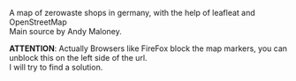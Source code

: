 A map of zerowaste shops in germany, with the help of leafleat and OpenStreetMap  
Main source by Andy Maloney.


<b>ATTENTION</b>: Actually Browsers like FireFox block the map markers, you can unblock this on the left side of the url.  
I will try to find a solution.
